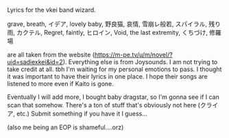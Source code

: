 Lyrics for the vkei band wizard.

grave, breath, イデア, lovely baby, 野良猫, 哀情, 雪崩レ般若, スパイラル, 残り雨, カクテル, Regret, faintly, ヒロイン, Void, the last extremity, くちづけ, 修羅場

are all taken from the website (https://m-pe.tv/u/m/novel/?uid=sadiexkei&id=2). Everything else is from Joysounds.
I am not trying to take credit at all. tbh I'm waiting for my personal emotions to pass.
I thought it was important to have their lyrics in one place. I hope their songs are listened to more even if Kaito is gone.

Eventually I will add more, I bought baby dragstar, so I'm gonna see if I can scan that somehow. There's a ton of stuff that's obviously not here (クライア, etc.)
Submit something if you have it I guess...

(also me being an EOP is shameful....orz)
